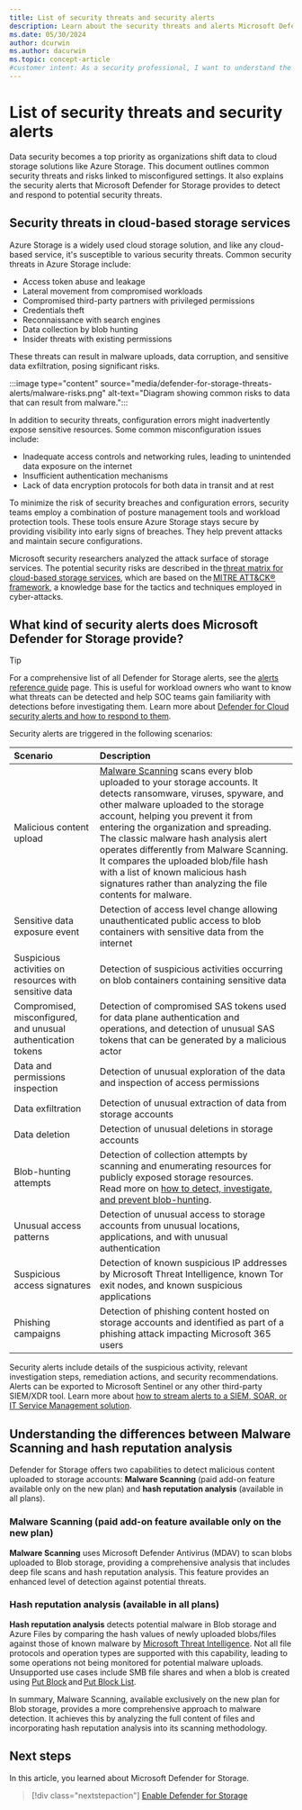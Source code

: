 ```yaml
---
title: List of security threats and security alerts 
description: Learn about the security threats and alerts Microsoft Defender for Storage provides to detect and respond to potential security risks.
ms.date: 05/30/2024
author: dcurwin
ms.author: dacurwin
ms.topic: concept-article
#customer intent: As a security professional, I want to understand the security threats and alerts in Microsoft Defender for Storage so that I can better protect my organization's data.
---
```


# List of security threats and security alerts

Data security becomes a top priority as organizations shift data to cloud storage solutions like Azure Storage. This document outlines common security threats and risks linked to misconfigured settings. It also explains the security alerts that Microsoft Defender for Storage provides to detect and respond to potential security threats.

## Security threats in cloud-based storage services

Azure Storage is a widely used cloud storage solution, and like any cloud-based service, it's susceptible to various security threats. Common security threats in Azure Storage include:

- Access token abuse and leakage
- Lateral movement from compromised workloads
- Compromised third-party partners with privileged permissions
- Credentials theft
- Reconnaissance with search engines
- Data collection by blob hunting
- Insider threats with existing permissions

These threats can result in malware uploads, data corruption, and sensitive data exfiltration, posing significant risks.

:::image type="content" source="media/defender-for-storage-threats-alerts/malware-risks.png" alt-text="Diagram showing common risks to data that can result from malware.":::

In addition to security threats, configuration errors might inadvertently expose sensitive resources. Some common misconfiguration issues include:

- Inadequate access controls and networking rules, leading to unintended data exposure on the internet
- Insufficient authentication mechanisms
- Lack of data encryption protocols for both data in transit and at rest

To minimize the risk of security breaches and configuration errors, security teams employ a combination of posture management tools and workload protection tools. These tools ensure Azure Storage stays secure by providing visibility into early signs of breaches. They help prevent attacks and maintain secure configurations.

Microsoft security researchers analyzed the attack surface of storage services. The potential security risks are described in the [threat matrix for cloud-based storage services](https://www.microsoft.com/security/blog/2021/04/08/threat-matrix-for-storage/), which are based on the [MITRE ATT&CK® framework](https://attack.mitre.org/techniques/enterprise/), a knowledge base for the tactics and techniques employed in cyber-attacks.

## What kind of security alerts does Microsoft Defender for Storage provide?

> [!TIP]
> For a comprehensive list of all Defender for Storage alerts, see the [alerts reference guide](alerts-azure-storage.md) page. This is useful for workload owners who want to know what threats can be detected and help SOC teams gain familiarity with detections before investigating them. Learn more about [Defender for Cloud security alerts and how to respond to them](managing-and-responding-alerts.yml).

Security alerts are triggered in the following scenarios:

| Scenario | Description |
|:--- |:--- |
| Malicious content upload | [Malware Scanning](defender-for-storage-malware-scan.md) scans every blob uploaded to your storage accounts. It detects ransomware, viruses, spyware, and other malware uploaded to the storage account, helping you prevent it from entering the organization and spreading. The classic malware hash analysis alert operates differently from Malware Scanning. It compares the uploaded blob/file hash with a list of known malicious hash signatures rather than analyzing the file contents for malware. |
| Sensitive data exposure event | Detection of access level change allowing unauthenticated public access to blob containers with sensitive data from the internet |
| Suspicious activities on resources with sensitive data | Detection of suspicious activities occurring on blob containers containing sensitive data |
| Compromised, misconfigured, and unusual authentication tokens | Detection of compromised SAS tokens used for data plane authentication and operations, and detection of unusual SAS tokens that can be generated by a malicious actor |
| Data and permissions inspection | Detection of unusual exploration of the data and inspection of access permissions |
| Data exfiltration | Detection of unusual extraction of data from storage accounts |
| Data deletion | Detection of unusual deletions in storage accounts |
| Blob-hunting attempts | Detection of collection attempts by scanning and enumerating resources for publicly exposed storage resources.<br>Read more on [how to detect, investigate, and prevent blob-hunting](https://techcommunity.microsoft.com/t5/microsoft-defender-for-cloud/protect-your-storage-resources-against-blob-hunting/ba-p/3735238). |
| Unusual access patterns | Detection of unusual access to storage accounts from unusual locations, applications, and with unusual authentication |
| Suspicious access signatures | Detection of known suspicious IP addresses by Microsoft Threat Intelligence, known Tor exit nodes, and known suspicious applications |
| Phishing campaigns | Detection of phishing content hosted on storage accounts and identified as part of a phishing attack impacting Microsoft 365 users |

Security alerts include details of the suspicious activity, relevant investigation steps, remediation actions, and security recommendations. Alerts can be exported to Microsoft Sentinel or any other third-party SIEM/XDR tool. Learn more about [how to stream alerts to a SIEM, SOAR, or IT Service Management solution](export-to-siem.md).

## Understanding the differences between Malware Scanning and hash reputation analysis  

Defender for Storage offers two capabilities to detect malicious content uploaded to storage accounts: **Malware Scanning** (paid add-on feature available only on the new plan) and **hash reputation analysis** (available in all plans).

### Malware Scanning (paid add-on feature available only on the new plan)

**Malware Scanning** uses Microsoft Defender Antivirus (MDAV) to scan blobs uploaded to Blob storage, providing a comprehensive analysis that includes deep file scans and hash reputation analysis. This feature provides an enhanced level of detection against potential threats.

### Hash reputation analysis (available in all plans)

**Hash reputation analysis** detects potential malware in Blob storage and Azure Files by comparing the hash values of newly uploaded blobs/files against those of known malware by [Microsoft Threat Intelligence](https://go.microsoft.com/fwlink/?linkid=2128684). Not all file protocols and operation types are supported with this capability, leading to some operations not being monitored for potential malware uploads. Unsupported use cases include SMB file shares and when a blob is created using [Put Block](/rest/api/storageservices/put-block) and [Put Block List](/rest/api/storageservices/put-block-list).

In summary, Malware Scanning, available exclusively on the new plan for Blob storage, provides a more comprehensive approach to malware detection. It achieves this by analyzing the full content of files and incorporating hash reputation analysis into its scanning methodology.

## Next steps

In this article, you learned about Microsoft Defender for Storage.

> [!div class="nextstepaction"]
> [Enable Defender for Storage](enable-enhanced-security.md)

